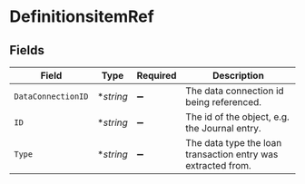 # DefinitionsitemRef


## Fields

| Field                                                        | Type                                                         | Required                                                     | Description                                                  |
| ------------------------------------------------------------ | ------------------------------------------------------------ | ------------------------------------------------------------ | ------------------------------------------------------------ |
| `DataConnectionID`                                           | **string*                                                    | :heavy_minus_sign:                                           | The data connection id being referenced.                     |
| `ID`                                                         | **string*                                                    | :heavy_minus_sign:                                           | The id of the object, e.g. the Journal entry.                |
| `Type`                                                       | **string*                                                    | :heavy_minus_sign:                                           | The data type the loan transaction entry was extracted from. |